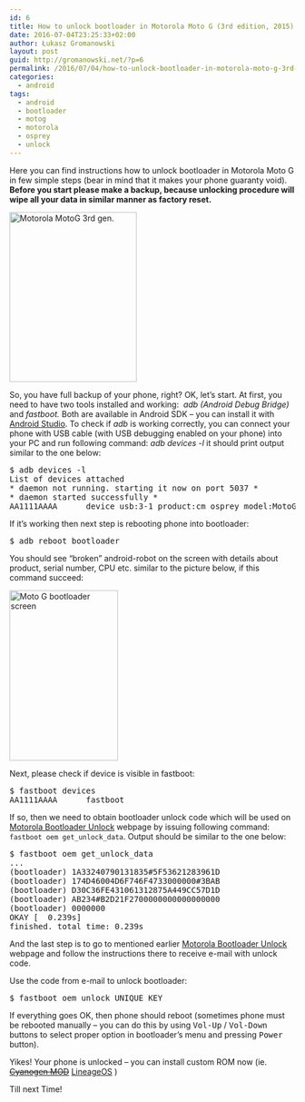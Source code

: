 ```yaml
---
id: 6
title: How to unlock bootloader in Motorola Moto G (3rd edition, 2015)
date: 2016-07-04T23:25:33+02:00
author: Łukasz Gromanowski
layout: post
guid: http://gromanowski.net/?p=6
permalink: /2016/07/04/how-to-unlock-bootloader-in-motorola-moto-g-3rd-edition-2015/
categories:
  - android
tags:
  - android
  - bootloader
  - motog
  - motorola
  - osprey
  - unlock
---
```

Here you can find instructions how to unlock bootloader in Motorola Moto G in few simple steps (bear in mind that it makes your phone guaranty void). **Before you start please make a backup, because unlocking procedure will wipe all your data in similar manner as factory reset.**

<img loading="lazy" class="aligncenter size-full wp-image-26" src="https://gromanowski.net/wp-content/uploads/2016/07/motog3_mmpromo_product1_d.png" alt="Motorola MotoG 3rd gen." width="224" height="299" /> 

So, you have full backup of your phone, right? OK, let&#8217;s start. At first, you need to have two tools installed and working:  _adb (Android Debug Bridge)_ and _fastboot._ Both are available in Android SDK – you can install it with <a href="https://developer.android.com/studio/index.html" target="_blank">Android Studio</a>. To check if _adb_ is working correctly, you can connect your phone with USB cable (with USB debugging enabled on your phone) into your PC and run following command: _adb devices -l_ it should print output similar to the one below:

<pre class="lang:sh decode:true prettyprint lang-plain_text">$ adb devices -l
List of devices attached
* daemon not running. starting it now on port 5037 *
* daemon started successfully *
AA1111AAAA      device usb:3-1 product:cm_osprey model:MotoG3 device:osprey_umts</pre>

If it&#8217;s working then next step is rebooting phone into bootloader:

<pre class="lang:sh decode:true ">$ adb reboot bootloader</pre>

You should see &#8220;broken&#8221; android-robot on the screen with details about product, serial number, CPU etc. similar to the picture below, if this command succeed:

<img loading="lazy" class="wp-image-17 size-medium aligncenter" src="http://gromanowski.net/wp-content/uploads/2016/07/motog_bootloader-191x300.jpg" alt="Moto G bootloader screen" width="191" height="300" srcset="https://gromanowski.net/wp-content/uploads/2016/07/motog_bootloader-191x300.jpg 191w, https://gromanowski.net/wp-content/uploads/2016/07/motog_bootloader.jpg 370w" sizes="(max-width: 191px) 100vw, 191px" /> 

Next, please check if device is visible in fastboot:

<pre class="lang:sh decode:true prettyprint lang-plain_text">$ fastboot devices
AA1111AAAA      fastboot</pre>

If so, then we need to obtain bootloader unlock code which will be used on [Motorola Bootloader Unlock](https://motorola-global-portal.custhelp.com/app/standalone/bootloader/unlock-your-device-a/action/auth) webpage by issuing following command: `fastboot oem get_unlock_data`. Output should be similar to the one below:

<pre class="lang:sh decode:true prettyprint lang-javascript">$ fastboot oem get_unlock_data
...
(bootloader) 1A33240790131835#5F53621283961D
(bootloader) 174D46004D6F746F4733000000#3BAB
(bootloader) D30C36FE431061312875A449CC57D1D
(bootloader) AB234#B2D21F2700000000000000000
(bootloader) 0000000
OKAY [  0.239s]
finished. total time: 0.239s</pre>

And the last step is to go to mentioned earlier [Motorola Bootloader Unlock](https://motorola-global-portal.custhelp.com/app/standalone/bootloader/unlock-your-device-a/action/auth) webpage and follow the instructions there to receive e-mail with unlock code.

Use the code from e-mail to unlock bootloader:

<pre class="lang:sh decode:true prettyprint lang-plain_text ">$ fastboot oem unlock UNIQUE_KEY</pre>

If everything goes OK, then phone should reboot (sometimes phone must be rebooted manually – you can do this by using <kbd>Vol-Up</kbd> / <kbd>Vol-Down</kbd> buttons to select proper option in bootloader&#8217;s menu and pressing <kbd>Power</kbd> button).

Yikes! Your phone is unlocked – you can install custom ROM now (ie. <del><a href="http://wiki.cyanogenmod.org/w/Main_Page">Cyanogen MOD</a></del> <a href="http://wiki.lineageos.org/osprey_install.html" target="_blank">LineageOS</a> )

Till next Time!
